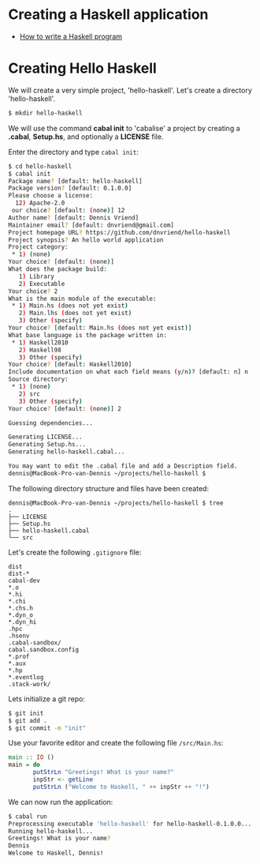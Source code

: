 # Creating a Haskell application
- [How to write a Haskell program](https://wiki.haskell.org/How_to_write_a_Haskell_program)

# Creating Hello Haskell
We will create a very simple project, 'hello-haskell'. Let's create a directory 'hello-haskell'.

```bash
$ mkdir hello-haskell
```

We will use the command __cabal init__ to 'cabalise' a project by creating a __.cabal__, __Setup.hs__, and optionally a __LICENSE__ file.

Enter the directory and type `cabal init`:

```bash
$ cd hello-haskell
$ cabal init
Package name? [default: hello-haskell]
Package version? [default: 0.1.0.0]
Please choose a license:
  12) Apache-2.0
 our choice? [default: (none)] 12
Author name? [default: Dennis Vriend]
Maintainer email? [default: dnvriend@gmail.com]
Project homepage URL? https://github.com/dnvriend/hello-haskell
Project synopsis? An hello world application
Project category:
 * 1) (none)
Your choice? [default: (none)]
What does the package build:
   1) Library
   2) Executable
Your choice? 2
What is the main module of the executable:
 * 1) Main.hs (does not yet exist)
   2) Main.lhs (does not yet exist)
   3) Other (specify)
Your choice? [default: Main.hs (does not yet exist)]
What base language is the package written in:
 * 1) Haskell2010
   2) Haskell98
   3) Other (specify)
Your choice? [default: Haskell2010]
Include documentation on what each field means (y/n)? [default: n] n
Source directory:
 * 1) (none)
   2) src
   3) Other (specify)
Your choice? [default: (none)] 2

Guessing dependencies...

Generating LICENSE...
Generating Setup.hs...
Generating hello-haskell.cabal...

You may want to edit the .cabal file and add a Description field.
dennis@MacBook-Pro-van-Dennis ~/projects/hello-haskell $
```

The following directory structure and files have been created:

```
dennis@MacBook-Pro-van-Dennis ~/projects/hello-haskell $ tree
.
├── LICENSE
├── Setup.hs
├── hello-haskell.cabal
└── src
```

Let's create the following `.gitignore` file:

```
dist
dist-*
cabal-dev
*.o
*.hi
*.chi
*.chs.h
*.dyn_o
*.dyn_hi
.hpc
.hsenv
.cabal-sandbox/
cabal.sandbox.config
*.prof
*.aux
*.hp
*.eventlog
.stack-work/
```

Lets initialize a git repo:

```bash
$ git init
$ git add .
$ git commit -m "init"
```

Use your favorite editor and create the following file `/src/Main.hs`:

```haskell
main :: IO ()
main = do
       putStrLn "Greetings! What is your name?"
       inpStr <- getLine
       putStrLn ("Welcome to Haskell, " ++ inpStr ++ "!")
```

We can now run the application:

```bash
$ cabal run
Preprocessing executable 'hello-haskell' for hello-haskell-0.1.0.0...
Running hello-haskell...
Greetings! What is your name?
Dennis
Welcome to Haskell, Dennis!
```
